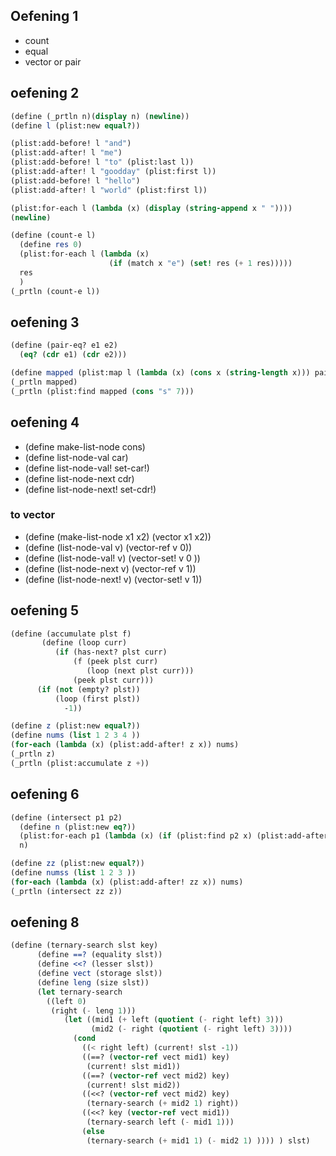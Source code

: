 ## Oefening 1

- count
- equal
- vector or pair

## oefening 2
```scheme
(define (_prtln n)(display n) (newline))
(define l (plist:new equal?))

(plist:add-before! l "and")
(plist:add-after! l "me")
(plist:add-before! l "to" (plist:last l))
(plist:add-after! l "goodday" (plist:first l))
(plist:add-before! l "hello")
(plist:add-after! l "world" (plist:first l))

(plist:for-each l (lambda (x) (display (string-append x " "))))
(newline)

(define (count-e l)
  (define res 0)
  (plist:for-each l (lambda (x)
                      (if (match x "e") (set! res (+ 1 res)))))
  res
  )
(_prtln (count-e l))
```

## oefening 3
```scheme
(define (pair-eq? e1 e2)
  (eq? (cdr e1) (cdr e2)))

(define mapped (plist:map l (lambda (x) (cons x (string-length x))) pair-eq?))
(_prtln mapped)
(_prtln (plist:find mapped (cons "s" 7)))
```

## oefening 4
- (define make-list-node cons)
- (define list-node-val car)
- (define list-node-val! set-car!)
- (define list-node-next cdr)
- (define list-node-next! set-cdr!)

### to vector
- (define (make-list-node x1 x2) (vector x1 x2))
- (define (list-node-val v) (vector-ref v 0))
- (define (list-node-val! v) (vector-set! v 0 ))
- (define (list-node-next v) (vector-ref v 1))
- (define (list-node-next! v) (vector-set! v 1))

## oefening 5
```scheme
(define (accumulate plst f)
       (define (loop curr)
          (if (has-next? plst curr)
              (f (peek plst curr)
                 (loop (next plst curr)))
              (peek plst curr)))
      (if (not (empty? plst))
          (loop (first plst))
            -1))

(define z (plist:new equal?))
(define nums (list 1 2 3 4 ))
(for-each (lambda (x) (plist:add-after! z x)) nums)
(_prtln z)
(_prtln (plist:accumulate z +))
```

## oefening 6
```scheme
(define (intersect p1 p2)
  (define n (plist:new eq?))
  (plist:for-each p1 (lambda (x) (if (plist:find p2 x) (plist:add-after! n x))))
  n)

(define zz (plist:new equal?))
(define numss (list 1 2 3 ))
(for-each (lambda (x) (plist:add-after! zz x)) nums)
(_prtln (intersect zz z))
```

## oefening 8
```scheme 
(define (ternary-search slst key)
      (define ==? (equality slst))
      (define <<? (lesser slst))
      (define vect (storage slst))
      (define leng (size slst))
      (let ternary-search
        ((left 0)
         (right (- leng 1))) 
            (let ((mid1 (+ left (quotient (- right left) 3)))
                  (mid2 (- right (quotient (- right left) 3))))
              (cond
                ((< right left) (current! slst -1))
                ((==? (vector-ref vect mid1) key) 
                 (current! slst mid1))
                ((==? (vector-ref vect mid2) key) 
                 (current! slst mid2))
                ((<<? (vector-ref vect mid2) key)
                 (ternary-search (+ mid2 1) right))
                ((<<? key (vector-ref vect mid1))
                 (ternary-search left (- mid1 1)))
                (else
                 (ternary-search (+ mid1 1) (- mid2 1) )))) ) slst)
```